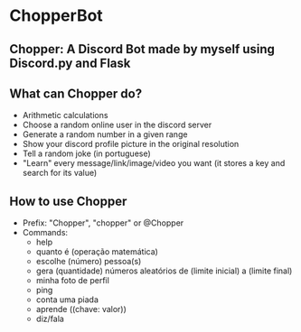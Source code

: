 # ChopperBot

## Chopper: A Discord Bot made by myself using Discord.py and Flask

## What can Chopper do?
- Arithmetic calculations
- Choose a random online user in the discord server
- Generate a random number in a given range
- Show your discord profile picture in the original resolution
- Tell a random joke (in portuguese)
- "Learn" every message/link/image/video you want (it stores a key and search for its value)

## How to use Chopper
- Prefix: "Chopper", "chopper" or @Chopper
- Commands:
  - help
  - quanto é (operação matemática)
  - escolhe (número) pessoa(s)
  - gera (quantidade) números aleatórios de (limite inicial) a (limite final)
  - minha foto de perfil
  - ping
  - conta uma piada 
  - aprende ((chave: valor))
  - diz/fala
